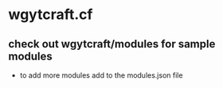 # wgytcraft.cf
## check out wgytcraft/modules for sample modules
- to add more modules add to the modules.json file